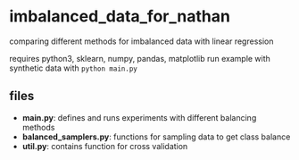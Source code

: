 # imbalanced_data_for_nathan
comparing different methods for imbalanced data with linear regression

requires python3, sklearn, numpy, pandas, matplotlib
run example with synthetic data with `python main.py`

## files
+ **main.py**: defines and runs experiments with different balancing methods
+ **balanced_samplers.py**: functions for sampling data to get class balance
+ **util.py**: contains function for cross validation

